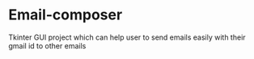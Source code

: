 # Email-composer

Tkinter GUI project which can help user to send emails easily with their gmail id to other emails
